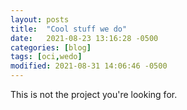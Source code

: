 ```yaml
---
layout: posts
title:  "Cool stuff we do"
date:   2021-08-23 13:16:28 -0500
categories: [blog]
tags: [oci,wedo]
modified: 2021-08-31 14:06:46 -0500
---
```

This is not the project you're looking for.
